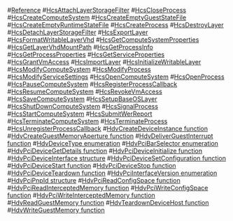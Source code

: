 #[Reference](./reference/reference.md)
#[HcsAttachLayerStorageFilter](./reference/HcsAttachLayerStorageFilter.md)
#[HcsCloseProcess](./reference/HcsCloseProcess.md)
#[HcsCreateComputeSystem](./reference/HcsCreateComputeSystem.md)
#[HcsCreateEmptyGuestStateFile](./reference/HcsCreateEmptyGuestStateFile.md)
#[HcsCreateEmptyRuntimeStateFile](./reference/HcsCreateEmptyRuntimeStateFile.md)
#[HcsCreateProcess](./reference/HcsCreateProcess.md)
#[HcsDestroyLayer](./reference/HcsDestroyLayer.md)
#[HcsDetachLayerStorageFilter](./reference/HcsDetachLayerStorageFilter.md)
#[HcsExportLayer](./reference/HcsExportLayer.md)
#[HcsFormatWritableLayerVhd](./reference/HcsFormatWritableLayerVhd.md)
#[HcsGetComputeSystemProperties](./reference/HcsGetComputeSystemProperties.md)
#[HcsGetLayerVhdMountPath](./reference/HcsGetLayerVhdMountPath.md)
#[HcsGetProcessInfo](./reference/HcsGetProcessInfo.md)
#[HcsGetProcessProperties](./reference/HcsGetProcessProperties.md)
#[HcsGetServiceProperties](./reference/HcsGetServiceProperties.md)
#[HcsGrantVmAccess](./reference/HcsGrantVmAccess.md)
#[HcsImportLayer](./reference/HcsImportLayer.md)
#[HcsInitializeWritableLayer](./reference/HcsInitializeWritableLayer.md)
#[HcsModifyComputeSystem](./reference/HcsModifyComputeSystem.md)
#[HcsModifyProcess](./reference/HcsModifyProcess.md)
#[HcsModifyServiceSettings](./reference/HcsModifyServiceSettings.md)
#[HcsOpenComputeSystem](./reference/HcsOpenComputeSystem.md)
#[HcsOpenProcess](./reference/HcsOpenProcess.md)
#[HcsPauseComputeSystem](./reference/HcsPauseComputeSystem.md)
#[HcsRegisterProcessCallback](./reference/HcsRegisterProcessCallback.md)
#[HcsResumeComputeSystem](./reference/HcsResumeComputeSystem.md)
#[HcsRevokeVmAccess](./reference/HcsRevokeVmAccess.md)
#[HcsSaveComputeSystem](./reference/HcsSaveComputeSystem.md)
#[HcsSetupBaseOSLayer](./reference/HcsSetupBaseOSLayer.md)
#[HcsShutDownComputeSystem](./reference/HcsShutDownComputeSystem.md)
#[HcsSignalProcess](./reference/HcsSignalProcess.md)
#[HcsStartComputeSystem](./reference/HcsStartComputeSystem.md)
#[HcsSubmitWerReport](./reference/HcsSubmitWerReport.md)
#[HcsTerminateComputeSystem](./reference/HcsTerminateComputeSystem.md)
#[HcsTerminateProcess](./reference/HcsTerminateProcess.md)
#[HcsUnregisterProcessCallback](./reference/HcsUnregisterProcessCallback.md)
#[HdvCreateDeviceInstance function](./reference/hdv/HdvCreateDeviceInstance.md)
#[HdvCreateGuestMemoryAperture function](./reference/hdv/HdvCreateGuestMemoryAperture.md)
#[HdvDeliverGuestInterrupt function](./reference/hdv/HdvDeliverGuestInterrupt.md)
#[HdvDeviceType enumeration](./reference/hdv/HdvDeviceType.md)
#[HdvPciBarSelector enumeration](./reference/hdv/HdvPciBarSelector.md)
#[HdvPciDeviceGetDetails function](./reference/hdv/HdvPciDeviceGetDetails.md)
#[HdvPciDeviceInitialize function](./reference/hdv/HdvPciDeviceInitialize.md)
#[HdvPciDeviceInterface structure](./reference/hdv/HdvPciDeviceInterface.md)
#[HdvPciDeviceSetConfiguration function](./reference/hdv/HdvPciDeviceSetConfiguration.md)
#[HdvPciDeviceStart function](./reference/hdv/HdvPciDeviceStart.md)
#[HdvPciDeviceStop function](./reference/hdv/HdvPciDeviceStop.md)
#[HdvPciDeviceTeardown function](./reference/hdv/HdvPciDeviceTeardown.md)
#[HdvPciInterfaceVersion enumeration](./reference/hdv/HdvPciInterfaceVersion.md)
#[HdvPciPnpId structure](./reference/hdv/HdvPciPnpId.md)
#[HdvPciReadConfigSpace function](./reference/hdv/HdvPciReadConfigSpace.md)
#[HdvPciReadInterceptedMemory function](./reference/hdv/HdvPciReadInterceptedMemory.md)
#[HdvPciWriteConfigSpace function](./reference/hdv/HdvPciWriteConfigSpace.md)
#[HdvPciWriteInterceptedMemory function](./reference/hdv/HdvPciWriteInterceptedMemory.md)
#[HdvReadGuestMemory function](./reference/hdv/HdvReadGuestMemory.md)
#[HdvTeardownDeviceHost function](./reference/hdv/HdvTeardownDeviceHost.md)
#[HdvWriteGuestMemory function](./reference/hdv/HdvWriteGuestMemory.md)